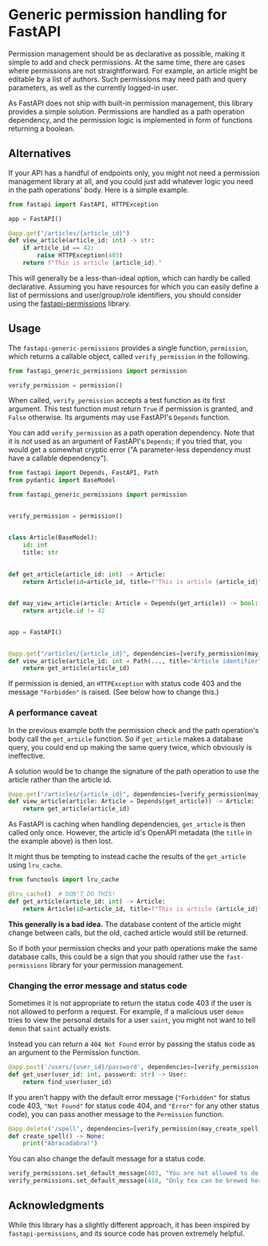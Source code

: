 # Generic permission handling for FastAPI

Permission management should be as declarative as possible, making it simple to add and check permissions. At the same time, there are cases where permissions are not straightforward. For example, an article might be editable by a list of authors. Such permissions may need path and query parameters, as well as the currently logged-in user.

As FastAPI does not ship with built-in permission management, this library provides a simple solution. Permissions are handled as a path operation dependency, and the permission logic is implemented in form of functions returning a boolean.

## Alternatives

If your API has a handful of endpoints only, you might not need a permission management library at all, and you could just add whatever logic you need in the path operations' body. Here is a simple example.

```python
from fastapi import FastAPI, HTTPException

app = FastAPI()

@app.get("/articles/{article_id}")
def view_article(article_id: int) -> str:
    if article_id == 42:
        raise HTTPException(403)
    return f"This is article {article_id}."
```

This will generally be a less-than-ideal option, which can hardly be called declarative. Assuming you have resources for which you can easily define a list of permissions and user/group/role identifiers, you should consider using the [fastapi-permissions](https://github.com/holgi/fastapi-permissions) library.

## Usage

The `fastapi-generic-permissions` provides a single function, `permission`, which returns a callable object, called `verify_permission` in the following.

```python
from fastapi_generic_permissions import permission

verify_permission = permission()
```

When called, `verify_permission` accepts a test function as its first argument. This test function must return `True` if permission is granted, and `False` otherwise. Its arguments may use FastAPI's `Depends` function.

You can add `verify_permission` as a path operation dependency. Note that it is *not* used as an argument of FastAPI's `Depends`; if you tried that, you would get a somewhat cryptic error ("A parameter-less dependency must have a callable dependency").

```python
from fastapi import Depends, FastAPI, Path
from pydantic import BaseModel

from fastapi_generic_permissions import permission


verify_permission = permission()


class Article(BaseModel):
    id: int
    title: str
    
    
def get_article(article_id: int) -> Article:
    return Article(id=article_id, title=f"This is article {article_id}")


def may_view_article(article: Article = Depends(get_article)) -> bool:
    return article.id != 42


app = FastAPI()


@app.get("/articles/{article_id}", dependencies=[verify_permission(may_view_article)])
def view_article(article_id: int = Path(..., title="Article identifier")) -> Article:
    return get_article(article_id)
```

If permission is denied, an `HTTPException` with status code 403 and the message `"Forbidden"` is raised. (See below how to change this.)

### A performance caveat

In the previous example both the permission check and the path operation's body call the `get_article` function. So if `get_article` makes a database query, you could end up making the same query twice, which obviously is ineffective.

A solution would be to change the signature of the path operation to use the article rather than the article id.

```python
@app.get("/articles/{article_id}", dependencies=[verify_permission(may_view_article)])
def view_article(article: Article = Depends(get_article)) -> Article:
    return get_article(article_id)
```

As FastAPI is caching when handling dependencies, `get_article` is then called only once. However, the article id's OpenAPI metadata (the `title` in the example above) is then lost.

It might thus be tempting to instead cache the results of the `get_article` using `lru_cache`.

```python
from functools import lru_cache

@lru_cache()  # DON'T DO THIS!
def get_article(article_id: int) -> Article:
    return Article(id=article_id, title=f"This is article {article_id}")
```

**This generally is a bad idea.** The database content of the article might change between calls, but the old, cached article would still be returned.

So if both your permission checks and your path operations make the same database calls, this could be a sign that you should rather use the `fast-permissions` library for your permission management.

### Changing the error message and status code

Sometimes it is not appropriate to return the status code 403 if the user is not allowed to perform a request. For example, if a malicious user `demon` tries to view the personal details for a user `saint`, you might not want to tell `demon` that `saint` actually exists.

Instead you can return a `404 Not Found` error by passing the status code as an argument to the Permission function.

```python
@app.post('/users/{user_id}/password', dependencies=[verify_permission(may_view_user, status_code=404)])
def get_user(user_id: int, password: str) -> User:
    return find_user(user_id)
```

If you aren't happy with the default error message (`"Forbidden"` for status code 403, `"Not Found"` for status code 404, and `"Error"` for any other status code), you can pass another message to the `Permission` function.

```python
@app.delete('/spell', dependencies=[verify_permission(may_create_spell, message="Only wizards are allowed to create a spell.")])
def create_spell() -> None:
    print("Abracadabra!")
```

You can also change the default message for a status code.

```python
verify_permissions.set_default_message(403, "You are not allowed to do this")
verify_permissions.set_default_message(418, "Only tea can be brewed here")
```

## Acknowledgments

While this library has a slightly different approach, it has been inspired by `fastapi-permissions`, and its source code has proven extremely helpful.
